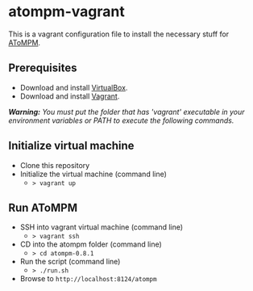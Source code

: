 # atompm-vagrant

This is a vagrant configuration file to install the necessary stuff for [AToMPM](https://github.com/atompm/atompm).

## Prerequisites

- Download and install [VirtualBox](https://www.virtualbox.org/).
- Download and install [Vagrant](https://www.vagrantup.com/).

_**Warning:** You must put the folder that has 'vagrant' executable in your environment variables or PATH to execute the following commands._

## Initialize virtual machine

- Clone this repository
- Initialize the virtual machine (command line)
  - `> vagrant up`
  
## Run AToMPM

- SSH into vagrant virtual machine (command line)
  - `> vagrant ssh`
- CD into the atompm folder (command line)
  - `> cd atompm-0.8.1`
- Run the script (command line)
  - `> ./run.sh`
- Browse to `http://localhost:8124/atompm`


